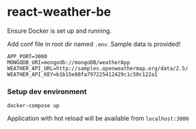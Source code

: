 # react-weather-be

Ensure Docker is set up and running.

Add conf file in root dir named `.env`. Sample data is provided!
```
APP_PORT=3000
MONGODB_URI=mongodb://mongoDB/weatherApp
WEATHER_API_URL=http://samples.openweathermap.org/data/2.5/
WEATHER_API_KEY=b1b15e88fa797225412429c1c50c122a1
```

### Setup dev environment 
```
docker-compose up
```

Application with hot reload will be available from `localhost:3000`